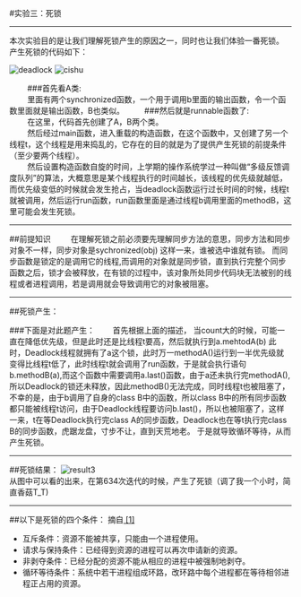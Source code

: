 #实验三：死锁
***
本次实验目的是让我们理解死锁产生的原因之一，同时也让我们体验一番死锁。
产生死锁的代码如下：

![deadlock](https://cloud.githubusercontent.com/assets/22441229/19858112/3d1860f2-9fbb-11e6-85e4-3a5c09508bfa.png)
![cishu](https://cloud.githubusercontent.com/assets/22441229/19858147/59cf267c-9fbb-11e6-840e-3d6afd2c74f3.png)

&emsp;&emsp;
###首先看A类:<br>
&emsp;&emsp;
里面有两个synchronized函数，一个用于调用b里面的输出函数，令一个函数里面就是输出函数，B也类似。 
&emsp;&emsp;
###然后就是runnable函数了:<br>
&emsp;&emsp;
在这里，代码首先创建了A，B两个类。<br>
&emsp;&emsp;
然后经过main函数，进入重载的构造函数，在这个函数中，又创建了另一个线程t，这个线程是用来捣乱的，它存在的目的就是为了提供产生死锁的前提条件（至少要两个线程）。<br>
&emsp;&emsp;
然后设置构造函数自旋的时间，上学期的操作系统学过一种叫做“多级反馈调度队列”的算法，大概意思是某个线程执行的时间越长，该线程的优先级就越低，而优先级变低的时候就会发生抢占，当deadlock函数运行过长时间的时候，线程t就被调用，然后运行run函数，run函数里面是通过线程b调用里面的methodB，这里可能会发生死锁。
***
##前提知识
&emsp;&emsp;
在理解死锁之前必须要先理解同步方法的意思，同步方法和同步对象不一样，同步对象是sychronized(obj) 这样一来，谁被选中谁就有锁。
而同步函数是锁定的是调用它的线程,而调用的对象就是同步锁，直到执行完整个同步函数之后，锁才会被释放，在有锁的过程中，该对象所处同步代码块无法被别的线程或者进程调用，若是调用就会导致调用它的对象被阻塞。
***
##死锁产生：

###下面是对此题产生：
&emsp;&emsp;首先根据上面的描述， 当count大的时候，可能一直在降低优先级，但是此时还是比线程t要高，然后就执行到a.mehtodA(b) 此时，Deadlock线程就拥有了a这个锁，此时万一methodA()运行到一半优先级就变得比线程t低了，此时线程t就会调用了run函数，于是就会执行语句b.methodB(a),而这个函数中需要调用a.last()函数，由于a还未执行完methodA(),所以Deadlock的锁还未释放，因此methodB()无法完成，同时线程t也被阻塞了，不幸的是，由于b调用了自身的class B中的函数，所以class B中的所有同步函数都只能被线程t访问，由于Deadlock线程要访问b.last()，所以也被阻塞了，这样一来，t在等Deadlock执行完class A的同步函数，Deadlock也在等t执行完class B的同步函数，虎踞龙盘，寸步不让，直到天荒地老。 于是就导致循环等待，从而产生死锁。
***
##死锁结果：
![result3](https://cloud.githubusercontent.com/assets/22441229/19858287/e001efcc-9fbb-11e6-9108-61a8889e1ffe.png)
<br>
从图中可以看的出来，在第634次迭代的时候，产生了死锁（调了我一个小时，简直香菇T_T)
***
##以下是死锁的四个条件：
摘自<a href="http://magustest.com/2007/09/23/deadlock-condition-and-how-to-prevent/"> [1] </a>
<ul>
<li>互斥条件：资源不能被共享，只能由一个进程使用。
<li>请求与保持条件：已经得到资源的进程可以再次申请新的资源。
<li>非剥夺条件：已经分配的资源不能从相应的进程中被强制地剥夺。
<li>循环等待条件：系统中若干进程组成环路，改环路中每个进程都在等待相邻进程正占用的资源。
<ul>
